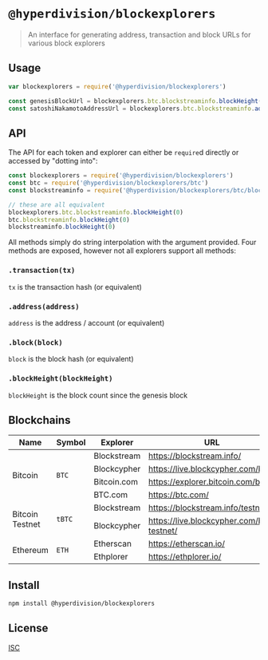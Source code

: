 # `@hyperdivision/blockexplorers`

> An interface for generating address, transaction and block URLs for various block explorers

## Usage

```js
var blockexplorers = require('@hyperdivision/blockexplorers')

const genesisBlockUrl = blockexplorers.btc.blockstreaminfo.blockHeight(0)
const satoshiNakamotoAddressUrl = blockexplorers.btc.blockstreaminfo.address('1A1zP1eP5QGefi2DMPTfTL5SLmv7DivfNa')s
```

## API

The API for each token and explorer can either be `require`d directly or
accessed by "dotting into":

```js
const blockexplorers = require('@hyperdivision/blockexplorers')
const btc = require('@hyperdivision/blockexplorers/btc')
const blockstreaminfo = require('@hyperdivision/blockexplorers/btc/blockstreaminfo')

// these are all equivalent
blockexplorers.btc.blockstreaminfo.blockHeight(0)
btc.blockstreaminfo.blockHeight(0)
blockstreaminfo.blockHeight(0)
```

All methods simply do string interpolation with the argument provided.
Four methods are exposed, however not all explorers support all methods:

### `.transaction(tx)`

`tx` is the transaction hash (or equivalent)

### `.address(address)`

`address` is the address / account (or equivalent)

### `.block(block)`

`block` is the block hash (or equivalent)

### `.blockHeight(blockHeight)`

`blockHeight` is the block count since the genesis block

## Blockchains

<table>
  <thead>
    <th>Name</th>
    <th>Symbol</th>
    <th>Explorer</th>
    <th>URL</th>
    <th><code>.transaction()</code></th>
    <th><code>.address()</code></th>
    <th><code>.block()</code></th>
    <th><code>.blockHeight()</code></th>
  </thead>
  <tbody>
<!-- BTC -->
    <tr>
      <td rowspan=4>Bitcoin</td>
      <td rowspan=4><code>BTC</code></td>
      <td>Blockstream</td>
      <td><a href="https://blockstream.info/">https://blockstream.info/</a></td>
      <td>Yes</td>
      <td>Yes</td>
      <td>Yes</td>
      <td>Yes</td>
    </tr>
    <tr>
      <td>Blockcypher</td>
      <td><a href="https://live.blockcypher.com/btc/">https://live.blockcypher.com/btc/</a></td>
      <td>Yes</td>
      <td>Yes</td>
      <td>Yes</td>
      <td>Yes</td>
    </tr>
    <tr>
      <td>Bitcoin.com</td>
      <td><a href="https://explorer.bitcoin.com/btc">https://explorer.bitcoin.com/btc</a></td>
      <td>Yes</td>
      <td>Yes</td>
      <td>Yes</td>
      <td>Yes</td>
    </tr>
    <tr>
      <td>BTC.com</td>
      <td><a href="https://btc.com/">https://btc.com/</a></td>
      <td>Yes</td>
      <td>Yes</td>
      <td>Yes</td>
      <td>Yes</td>
    </tr>
<!-- tBTC -->    
    <tr>
      <td rowspan=2>Bitcoin Testnet</td>
      <td rowspan=2><code>tBTC</code></td>
      <td>Blockstream</td>
      <td><a href="https://blockstream.info/testnet/">https://blockstream.info/testnet/</a></td>
      <td>Yes</td>
      <td>Yes</td>
      <td>Yes</td>
      <td>Yes</td>
    </tr>
    <tr>
      <td>Blockcypher</td>
      <td><a href="https://live.blockcypher.com/btc-testnet/">https://live.blockcypher.com/btc-testnet/</a></td>
      <td>Yes</td>
      <td>Yes</td>
      <td>Yes</td>
      <td>Yes</td>
    </tr>
<!-- ETH -->
    <tr>
      <td rowspan=4>Ethereum</td>
      <td rowspan=4><code>ETH</code></td>
      <td>Etherscan</td>
      <td><a href="https://etherscan.io/">https://etherscan.io/</a></td>
      <td>Yes</td>
      <td>Yes</td>
      <td>Yes</td>
      <td>Yes</td>
    </tr>
    <tr>
      <td>Ethplorer</td>
      <td><a href="https://ethplorer.io/">https://ethplorer.io/</a></td>
      <td>Yes</td>
      <td>Yes</td>
      <td>No</td>
      <td>No</td>
    </tr>
  </tbody>
</table>

## Install

```sh
npm install @hyperdivision/blockexplorers
```

## License

[ISC](LICENSE)
